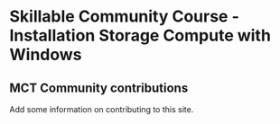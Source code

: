 # Skillable Community Course - Installation Storage Compute with Windows

## MCT Community contributions

Add some information on contributing to this site.
